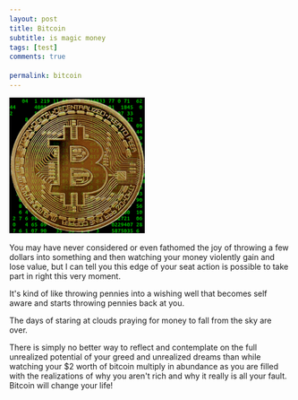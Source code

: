 ```yaml
---
layout: post
title: Bitcoin
subtitle: is magic money
tags: [test]
comments: true

permalink: bitcoin 
---
```

<a href="{{ page.url }}"> ![image](/img/bitcoin.gif) </a> <!-- {:class="img-responsive"} -->


You may have never considered or even fathomed the joy of throwing a few dollars into something and then watching your money violently gain and lose value, but I can tell you this edge of your seat action is possible to take part in right this very moment.

It's kind of like throwing pennies into a wishing well that becomes self aware and starts throwing pennies back at you.

The days of staring at clouds praying for money to fall from the sky are over.

There is simply no better way to reflect and contemplate on the full unrealized potential of your greed and unrealized dreams than while watching your $2 worth of bitcoin multiply in abundance as you are filled with the realizations of why you aren't rich and why it really is all your fault. Bitcoin will change your life!
